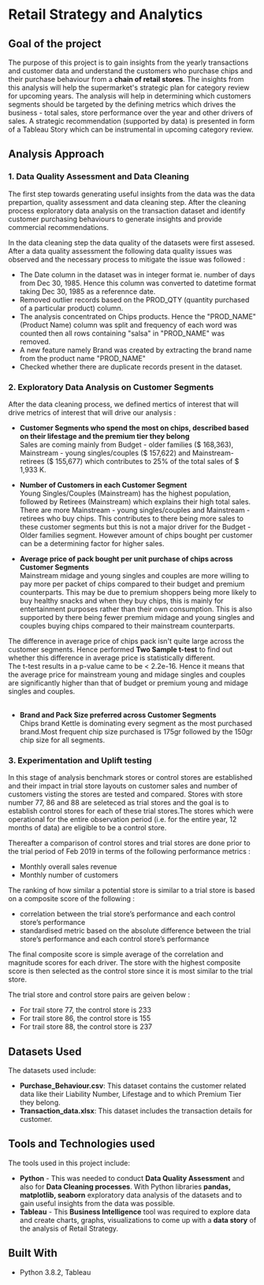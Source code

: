 # Retail Strategy and Analytics

## Goal of the project
The purpose of this project is to gain insights from the yearly transactions and customer data and understand the customers who purchase chips and their purchase behaviour from a  <b>chain of retail stores</b>. The insights from this analysis will help the supermarket's strategic plan for category review for upcoming years. The analysis will help in determining which customers segments should be targeted by the defining metrics which drives the business - total sales, store performance over the year and other drivers of sales. A strategic recommendation (supported by data) is presented in form of a Tableau Story which can be instrumental in upcoming category review.


## Analysis Approach
### 1. Data Quality Assessment and Data Cleaning
The first step towards generating useful insights from the data was the data prepartion, quality assessment and data cleaning step. After the cleaning process exploratory data analysis on the transaction dataset and identify customer purchasing behaviours to generate insights and provide commercial recommendations.

In the data cleaning step the data quality of the datasets were first assesed. After a data quality assessment the following data quality issues was observed and the necessary process to mitigate the issue was followed :
- The Date column in the  dataset was in integer format ie. number of days from Dec 30, 1985. Hence this column was converted to datetime format taking Dec 30, 1985 as a referennce date.
- Removed outlier records based on the PROD_QTY (quantity purchased of a particular product) column.
- The analysis concentrated on Chips products. Hence the "PROD_NAME" (Product Name) column was split and frequency of each word was counted then all rows containing "salsa" in "PROD_NAME" was removed. 
- A new feature namely Brand was created by extracting the brand name from the product name "PROD_NAME"
- Checked whether there are duplicate records present in the dataset. 

### 2. Exploratory Data Analysis on Customer Segments
After the data cleaning process, we defined mertics of interest that will drive metrics of interest that will drive our analysis :
- <b>Customer Segments who spend the most on chips, described based on their lifestage and the premium tier they belong</b><br> 
Sales are coming mainly from Budget - older families ($ 168,363), Mainstream - young singles/couples ($ 157,622) and Mainstream- retirees ($ 155,677) which contributes to 25% of the total sales of $ 1,933 K.

- <b>Number of Customers in each Customer Segment</b><br>
Young Singles/Couples (Mainstream) has the highest population, followed by Retirees (Mainstream) which explains their high total sales. There are more Mainstream - young singles/couples and Mainstream - retirees who buy chips. This contributes to there being more sales to these customer segments but this is not a major driver for the Budget - Older families segment. However amount of chips bought per customer can be a determining factor for higher sales.


- <b>Average price of pack bought per unit purchase of chips across Customer Segments</b><br>
Mainstream midage and young singles and couples are more willing to pay more per packet of chips compared to their budget and premium counterparts. This may be due to premium shoppers being more likely to buy healthy snacks and when they buy chips, this is mainly for entertainment purposes rather than their own consumption. This is also supported by there being fewer premium midage and young singles and couples buying chips compared to their mainstream counterparts.

The difference in average price of chips pack isn't quite large across the customer segments. Hence performed <b>Two Sample t-test</b> to find out whether this difference in average price is statistically different. <br>
The t-test results in a p-value came to be < 2.2e-16. Hence it means that the average price for mainstream young and midage singles and couples are significantly higher than that of budget or premium young and midage singles and couples.<br>
<br>
- <b>Brand and Pack Size preferred across Customer Segments</b><br>
Chips brand Kettle is dominating every segment as the most purchased brand.Most frequent chip size purchased is 175gr followed by the 150gr chip size for all segments.



### 3. Experimentation and Uplift testing
In this stage of analysis benchmark stores or control stores are established and their impact in trial store layouts on customer sales and number of customers visting the stores are tested and compared. Stores with store number 77, 86 and 88 are seleteced as trial stores and the goal is to establish control stores for each of these trial stores.The stores which were operational for the entire observation period (i.e. for the entire year, 12 months of data) are eligible to be a control store.

Thereafter a comparison of control stores and trial stores are done prior to the trial period of Feb 2019 in terms of the following performance metrics :
- Monthly overall sales revenue
- Monthly number of customers

The ranking of how similar a potential store is similar to a trial store is based on a composite score of the following :
- correlation between the trial store’s performance and each control store’s performance
- standardised metric based on the absolute difference between the trial store’s performance and each control store’s performance

The final composite score is simple average of the correlation and magnitude scores for each driver. The store with the highest composite score is then selected as the control store since it is most similar to the trial store.

The trial store and control store pairs are geiven below :
- For trail store 77, the control store is 233
- For trail store 86, the control store is 155
- For trail store 88, the control store is 237

## Datasets Used
The datasets used include:
- __Purchase_Behaviour.csv__: This dataset contains the customer related data like their Liability Number, Lifestage and to which Premium Tier they belong.
- __Transaction_data.xlsx__: This dataset includes the transaction details for customer.



## Tools and Technologies used
The tools used in this project include:
- __Python__ - This was needed to conduct <b>Data Quality Assessment</b> and also for <b>Data Cleaning processes</b>. With Python libraries <b>pandas, matplotlib, seaborn</b> exploratory data analysis of the datasets and to gain useful insights from the data was possible.
- __Tableau__ - This <b>Business Intelligence</b> tool was required to explore data and create charts, graphs, visualizations to come up with a <b>data story</b> of the analysis of Retail Strategy. 

## Built With
- Python 3.8.2, Tableau




